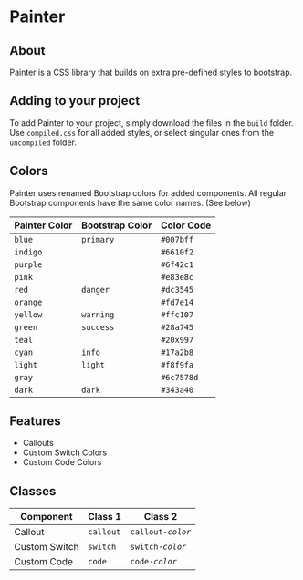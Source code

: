 # Painter

## About
Painter is a CSS library that builds on extra pre-defined styles to bootstrap.

## Adding to your project
To add Painter to your project, simply download the files in the <code>build</code> folder. Use <code>compiled.css</code> for all added styles, or select singular ones from the <code>uncompiled</code> folder.

## Colors
Painter uses renamed Bootstrap colors for added components. All regular Bootstrap components have the same color names. (See below)

Painter Color | Bootstrap Color | Color Code
------------ | ------------ | ------------
<code>blue</code> | <code>primary | <code>#007bff</code>
<code>indigo</code> || <code>#6610f2</code>
<code>purple</code> || <code>#6f42c1</code>
<code>pink</code> || <code>#e83e8c</code>
<code>red</code> | <code>danger</code> | <code>#dc3545</code>
<code>orange</code> || <code>#fd7e14</code>
<code>yellow</code> | <code>warning</code> | <code>#ffc107</code>
<code>green</code> | <code>success</code> | <code>#28a745</code>
<code>teal</code></code> || <code>#20x997</code>
<code>cyan</code> | <code>info</code> | <code>#17a2b8</code>
<code>light</code> | <code>light</code> | <code>#f8f9fa</code>
<code>gray</code> || <code>#6c7578d</code>
<code>dark</code> | <code>dark</code> | <code>#343a40</code>

## Features
* Callouts
* Custom Switch Colors
* Custom Code Colors

## Classes
Component | Class 1 | Class 2
------------ | ------------ | ------------
Callout | <code>callout</code> | <code>callout-<var>color</var></code>
Custom Switch | <code>switch</code> | <code>switch-<var>color</var></code>
Custom Code | <code>code</code> | <code>code-<var>color</var></code>
